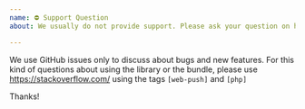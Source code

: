 ```yaml
---
name: ⛔ Support Question
about: We usually do not provide support. Please ask your question on https://stackoverflow.com/

---
```


We use GitHub issues only to discuss about bugs and new features.
For this kind of questions about using the library or the bundle, please use
https://stackoverflow.com/ using the tags `[web-push]` and `[php]`

Thanks!